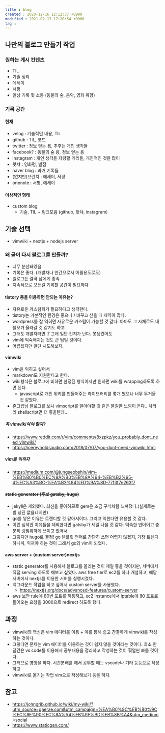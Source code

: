 ```yaml
---
title : blog
created : 2020-12-16 12:12:37 +0900
modified : 2021-02-17 17:20:54 +0900
tag : 
---
```

## 나만의 블로그 만들기 작업

### 원하는 게시 컨텐츠

-   TIL
-   기술 정리
-   에세이
-   서평
-   일상 기록 및 소통 (동물의 숲, 음악, 영화 취향)

### 기록 공간

#### 현재

-   velog : 기술적인 내용, TIL
-   github : TIL, 코드
-   twitter : 정보 얻는 용, 추후는 개인 생각들
-   facebook? : 동물의 숲 용, 정보 얻는 용
-   instagram : 개인 생각들 자랑할 거리들, 개인적인 것들 많이
-   왓챠 : 영화평, 별점
-   naver blog : 과거 기록들
-   (없지만)브런치 : 에세이, 서평
-   onenote : 서평, 에세이

#### 이상적인 형태

-   custom blog
    -   기술, TIL + 링크모음 (github, 왓챠, instagram)

## 기술 선택

-   vimwiki + nextjs + nodejs server

### 왜 굳이 다시 블로그를 만들까?

-   너무 분산돼있음
-   기록은 좋다. (개발자나 인간으로서 어필용도로도)
-   벨로그는 결국 남에게 종속
-   지속적으로 모든걸 기록할 공간이 필요하다

#### tistory 등을 이용하면 안되는 이유는?

-   자유로운 커스텀화가 필요하다고 생각한다.
-   tistory는 기본적인 환경은 좋으나 / 바꾸고 싶을 때 제약이 많다.
-   wordpress를 잘 익히면 자유로운 커스텀이 가능할 것 같다. 아마도 그 자체로도 내 쓸모가 올라갈 것 같기도 하고
-   그래도 개발자라면..? 그래 일단 간지가 난다. 못생겼어도
-   vim에 익숙해지는 것도 큰 덤일 것이다.
-   어렵겠지만 일단 시도해보자.

#### vimwiki

-   vim을 익히고 싶어서
-   markdown도 지원한다고 한다.
-   wiki형식은 블로그에 비하면 한정된 형식이지만 원하면 wiki를 wrapping하도록 하면 된다.
    -   javascript로 개인 위키를 만들어주는 라이브러리를 몇개 봤으나 너무 무거울 것 같았다.
-   존그립님 블로그를 보니 vimscript를 알아야할 것 같은 불길한 느낌이 든다.. 차라리 shellscript면 더 좋을텐데..

##### 꼭 vimwiki여야 할까?

-   https://www.reddit.com/r/vim/comments/8xzpkz/you_probably_dont_need_vimwiki/
-   https://joereynoldsaudio.com/2018/07/07/you-dont-need-vimwiki.html

##### vim을 익히자

-   https://medium.com/@jungseobshin/vim-%EB%B0%B0%EC%9A%B0%EB%8A%94-%EB%B2%95-4%EC%A3%BC-%EA%B3%84%ED%9A%8D-77f3f7e263f7

#### ~~static generator (후보 gatsby, hugo)~~

-   jekyll은 제외했다. 최신을 좋아하므로 gem은 조금 구식처럼 느껴졌다.(실제로는 별 상관 없을테지만)
-   go를 넣은 이유는 트렌디할 것 같아서이다. 그리고 익힌다면 유용할 것 같다.
-   이런 심적인 이유들을 제외한다면 gatsby가 제일 나을 것 같다. 익숙한 언어이고 충분히 광범위하게 쓰이고 있어서
-   그렇지만 hugo로 결정! go 템플릿 언어로 간단히 쓰면 어렵지 않겠지, 가장 트렌디 하니까, 익혀야 하는 것이 그래서 go와 vim이 되었다.

#### aws server + (custom server)nextjs

-   static generator를 사용해서 블로그를 올리는 것이 제일 좋을 것이지만, 서버에서 직접 serving 하도록 해보고 싶었다. aws free tier로 ec2를 하나 개설하고, 해당 서버에서 nextjs를 이용한 서버를 실행시켰다.
-   백그라운드 작업을 하고 싶어서 custom server를 사용했다.
    -    https://nextjs.org/docs/advanced-features/custom-server
-   aws 보안 rule에 80번 포트를 허용하고, ec2 instance에서 iptable에 80 포트로 들어오는 요청을 3000으로 redirect 하도록 했다.

## 과정

-   vimwiki의 핵심은 vim 에디터를 이용 + 이를 통해 쉽고 간결하게 vimwiki를 작성하는 것이다.
-   그렇다면 문제는 vim 에디터를 이용하는 것이 쉽지 않을 것이라는 것이다. 최소 한달간은 vs code를 이용해서 공부내용을 정리하고 작성하는 것이 훠얼씬 빠를 것이다.
-   그러므로 병행을 하자. 시간분배를 해서 공부할 때는 vscode나 기타 등등으로 작성하고
-   vimwiki로 옮기는 작업 vim으로 작성해보기 등을 하자.

## 참고

-   https://johngrib.github.io/wiki/my-wiki/?utm_source=gaerae.com&utm_campaign=%EA%B0%9C%EB%B0%9C%EC%9E%90%EC%8A%A4%EB%9F%BD%EB%8B%A4&utm_medium=social
-   https://www.staticgen.com/
